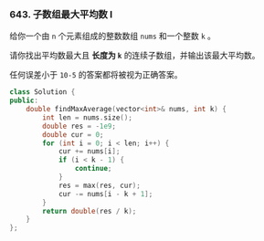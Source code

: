 ### 643. 子数组最大平均数 I

给你一个由 `n` 个元素组成的整数数组 `nums` 和一个整数 `k` 。

请你找出平均数最大且 **长度为 `k`** 的连续子数组，并输出该最大平均数。

任何误差小于 `10-5` 的答案都将被视为正确答案。

```c++
class Solution {
public:
    double findMaxAverage(vector<int>& nums, int k) {
        int len = nums.size();
        double res = -1e9;
        double cur = 0;
        for (int i = 0; i < len; i++) {
            cur += nums[i];
            if (i < k - 1) {
                continue;
            }
            res = max(res, cur);
            cur -= nums[i - k + 1];
        }
        return double(res / k);
    }
};
```

